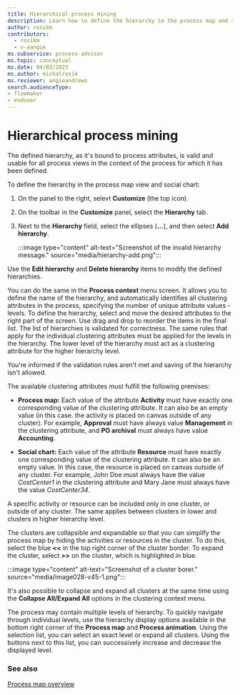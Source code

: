 ```yaml
---
title: Hierarchical process mining
description: Learn how to define the hierarchy in the process map and social chart in Power Automate Process Mining.
author: rosikm
contributors:
  - rosikm
  - v-aangie
ms.subservice: process-advisor
ms.topic: conceptual
ms.date: 04/03/2023
ms.author: michalrosik
ms.reviewer: angieandrews
search.audienceType:
- flowmaker
- enduser
---
```


# Hierarchical process mining

The defined hierarchy, as it's bound to process attributes, is valid and usable for all process views in the context of the process for which it has been defined.

To define the hierarchy in the process map view and social chart:

1. On the panel to the right, selevt **Customize** (the top icon).

1. On the toolbar in the **Customize** panel, select the **Hierarchy** tab.

1. Next to the **Hierarchy** field, select the ellipses (**...**), and then select **Add hierarchy**.

    :::image type="content" alt-text="Screenshot of the invalid hierarchy message." source="media/hierarchy-add.png":::

Use the **Edit hierarchy** and **Delete hierarchy** items to modify the defined hierarchies.

You can do the same in the **Process context** menu screen. It allows you to define the name of the hierarchy, and automatically identifies all clustering attributes in the process, specifying the number of unique attribute values - levels. To define the hierarchy, select and move the desired attributes to the right part of the screen. Use drag and drop to reorder the items in the final list. The list of hierarchies is validated for correctness. The same rules that apply for the individual clustering attributes must be applied for the levels in the hierarchy. The lower level of the hierarchy must act as a clustering attribute for the higher hierarchy level.

You're informed if the validation rules aren't met and saving of the hierarchy isn't allowed.

The available clustering attributes must fulfill the following premises:

- **Process map:** Each value of the attribute **Activity** must have exactly one corresponding value of the clustering attribute. It can also be an empty value (in this case. the activity is placed on canvas outside of any cluster). For example, **Approval** must have always value **Management** in the clustering attribute, and **PO archival** must always have value **Accounting**.

- **Social chart:** Each value of the attribute **Resource** must have exactly one corresponding value of the clustering attribute. It can also be an empty value. In this case, the resource is placed on canvas outside of any cluster. For example, John Doe must always have the value *CostCenter1* in the clustering attribute and Mary Jane must always have the value *CostCenter34*.

A specific activity or resource can be included only in one cluster, or outside of any cluster. The same applies between clusters in lower and clusters in higher hierarchy level.

The clusters are collapsible and expandable so that you can simplify the process map by hiding the activities or resources in the cluster. To do this, select the blue **<<** in the top right corner of the cluster border. To expand the cluster, select **>>** on the cluster, which is highlighted in blue.

:::image type="content" alt-text="Screenshot of a cluster borer." source="media/image028-v45-1.png":::

It's also possible to collapse and expand all clusters at the same time using the **Collapse All/Expand All** options in the clustering context menu.

The process may contain multiple levels of hierarchy. To quickly navigate through individual levels, use the hierarchy display options available in the bottom right corner of the **Process map** and **Process animation**. Using the selection list, you can select an exact level or expand all clusters. Using the buttons next to this list, you can successively increase and decrease the displayed level.

### See also

[Process map overview](process-map.md)

